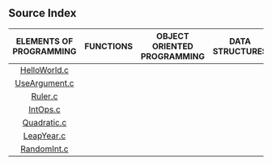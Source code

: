 

## Source Index

|                   ELEMENTS OF PROGRAMMING                    | FUNCTIONS | OBJECT ORIENTED PROGRAMMING | DATA STRUCTURES |
| :----------------------------------------------------------: | :-------: | :-------------------------: | :-------------: |
| <a href="code/ch1_Elements Of Programing/HelloWorld.c">HelloWorld.c</a> |           |                             |                 |
| <a href="code/ch1_Elements Of Programing/UseArgument.c">UseArgument.c</a> |           |                             |                 |
| <a href="code/ch1_Elements Of Programing/Ruler.c">Ruler.c</a> |           |                             |                 |
| <a href="code/ch1_Elements Of Programing/IntOps.c">IntOps.c</a> |           |                             |                 |
| <a href="code/ch1_Elements Of Programing/Quadratic.c">Quadratic.c</a> |           |                             |                 |
| <a href="code/ch1_Elements Of Programing/LeapYear.c">LeapYear.c</a> |           |                             |                 |
| <a href="code/ch1_Elements Of Programing/RandomInt.c">RandomInt.c</a> |           |                             |                 |